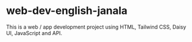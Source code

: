 # web-dev-english-janala
This is a web / app development project using HTML, Tailwind CSS, Daisy UI, JavaScript and API.
